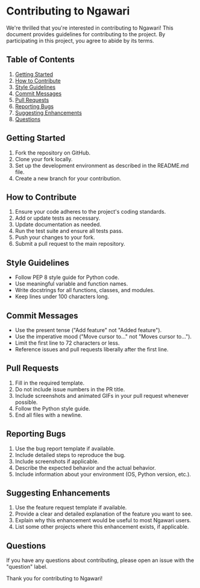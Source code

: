# Contributing to Ngawari

We're thrilled that you're interested in contributing to Ngawari! This document provides guidelines for contributing to the project. By participating in this project, you agree to abide by its terms.

## Table of Contents

1. [Getting Started](#getting-started)
3. [How to Contribute](#how-to-contribute)
4. [Style Guidelines](#style-guidelines)
5. [Commit Messages](#commit-messages)
6. [Pull Requests](#pull-requests)
7. [Reporting Bugs](#reporting-bugs)
8. [Suggesting Enhancements](#suggesting-enhancements)
9. [Questions](#questions)

## Getting Started

1. Fork the repository on GitHub.
2. Clone your fork locally.
3. Set up the development environment as described in the README.md file.
4. Create a new branch for your contribution.

## How to Contribute

1. Ensure your code adheres to the project's coding standards.
2. Add or update tests as necessary.
3. Update documentation as needed.
4. Run the test suite and ensure all tests pass.
5. Push your changes to your fork.
6. Submit a pull request to the main repository.

## Style Guidelines

- Follow PEP 8 style guide for Python code.
- Use meaningful variable and function names.
- Write docstrings for all functions, classes, and modules.
- Keep lines under 100 characters long.

## Commit Messages

- Use the present tense ("Add feature" not "Added feature").
- Use the imperative mood ("Move cursor to..." not "Moves cursor to...").
- Limit the first line to 72 characters or less.
- Reference issues and pull requests liberally after the first line.

## Pull Requests

1. Fill in the required template.
2. Do not include issue numbers in the PR title.
3. Include screenshots and animated GIFs in your pull request whenever possible.
4. Follow the Python style guide.
5. End all files with a newline.

## Reporting Bugs

1. Use the bug report template if available.
2. Include detailed steps to reproduce the bug.
3. Include screenshots if applicable.
4. Describe the expected behavior and the actual behavior.
5. Include information about your environment (OS, Python version, etc.).

## Suggesting Enhancements

1. Use the feature request template if available.
2. Provide a clear and detailed explanation of the feature you want to see.
3. Explain why this enhancement would be useful to most Ngawari users.
4. List some other projects where this enhancement exists, if applicable.

## Questions

If you have any questions about contributing, please open an issue with the "question" label.

Thank you for contributing to Ngawari!
